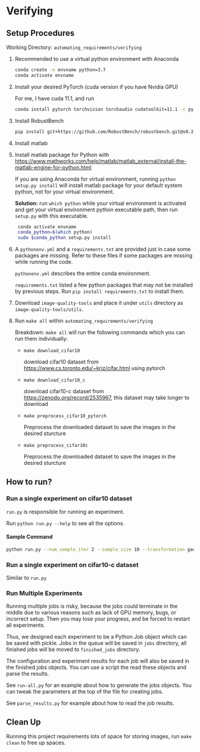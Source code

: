 # Verifying

## Setup Procedures

Working Directory: `automating_requirements/verifying`

1. Recommended to use a virtual python environment with Anaconda

   ```bash
   conda create -n envname python=3.7
   conda activate envname
   ```

2. Install your desired PyTorch (cuda version if you have Nvidia GPU)

   For me, I have cuda 11.1, and run

   ```bash
   conda install pytorch torchvision torchaudio cudatoolkit=11.1 -c pytorch -c nvidia
   ```

3. Install RobustBench

   ```bash
   pip install git+https://github.com/RobustBench/robustbench.git@v0.2.1
   ```

4. Install matlab
5. Install matlab package for Python with https://www.mathworks.com/help/matlab/matlab_external/install-the-matlab-engine-for-python.html

   If you are using Anaconda for virtual environment, running `python setup.py install` will install matlab package for your default system python, not for your virtual environment.

   **Solution:** run `which python` while your virtual environment is activated and get your virtual environment python executable path, then run `setup.py` with this executable.

   ```bash
    conda activate envname
    conda_python=$(which python)
    sudo $conda_python setup.py install
   ```

6. A `pythonenv.yml` and a `requirements.txt` are provided just in case some packages are missing. Refer to these files if some packages are missing while running the code.

   `pythonenv.yml` describes the entire conda environment.

   `requirements.txt` listed a few python packages that may not be installed by previous steps. Run `pip install requirements.txt` to install them.

7. Download `image-quality-tools` and place it under `utils` directory as `image-quality-tools/utils`.
8. Run `make all` within `automating_requirements/verifying`

   Breakdown: `make all` will run the following commands which you can run them individually:

   - `make download_cifar10`

     download cifar10 dataset from https://www.cs.toronto.edu/~kriz/cifar.html using pytorch

   - `make download_cifar10_c`

     download cifar10-c dataset from https://zenodo.org/record/2535967, this dataset may take longer to download

   - `make preprocess_cifar10_pytorch`

     Preprocess the downloaded dataset to save the images in the desired sturcture

   - `make preprocess_cifar10c`

     Preprocess the downloaded dataset to save the images in the desired sturcture

## How to run?

### Run a single experiment on cifar10 dataset

`run.py` is responsible for running an experiment.

Run `python run.py --help` to see all the options.

#### Sample Command

```bash
python run.py --num_sample_iter 2 --sample_size 10 --transformation gaussian_noise --rq_type abs --model_names Standard  Hendrycks2020AugMix_ResNeXt --batch_size 5
```

### Run a single experiment on cifar10-c dataset

Similar to `run.py`

### Run Multiple Experiments

Running multiple jobs is risky, because the jobs could terminate in the middle due to various reasons such as lack of
GPU memory, bugs, or incorrect setup. Then you may lose your progress, and be forced to restart all experiments.

Thus, we designed each experiment to be a Python Job object which can be saved with pickle.
Jobs in the queue will be saved in `jobs` directory, all finished jobs will be moved to `finished_jobs` directory.

The configuration and experiment results for each job will also be saved in the finished jobs objects.
You can use a script the read these objects and parse the results.

See `run-all.py` for an example about how to generate the jobs objects.
You can tweak the parameters at the top of the file for creating jobs.

See `parse_results.py` for example about how to read the job results.

## Clean Up

Running this project requirements lots of space for storing images, run `make clean` to free up spaces.
